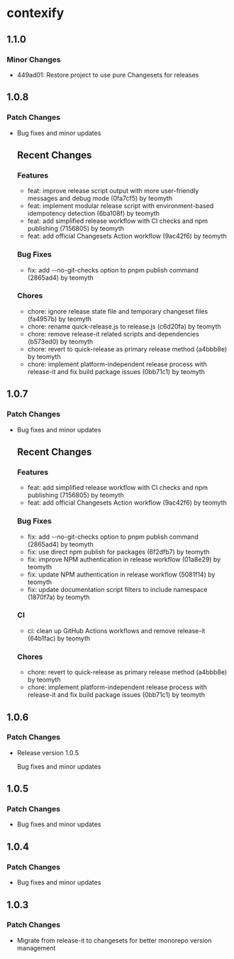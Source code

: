# contexify

## 1.1.0

### Minor Changes

- 449ad01: Restore project to use pure Changesets for releases

## 1.0.8

### Patch Changes

- Bug fixes and minor updates

  ## Recent Changes

  ### Features

  - feat: improve release script output with more user-friendly messages and debug mode (0fa7cf5) by teomyth
  - feat: implement modular release script with environment-based idempotency detection (6ba108f) by teomyth
  - feat: add simplified release workflow with CI checks and npm publishing (7156805) by teomyth
  - feat: add official Changesets Action workflow (9ac42f6) by teomyth

  ### Bug Fixes

  - fix: add --no-git-checks option to pnpm publish command (2865ad4) by teomyth

  ### Chores

  - chore: ignore release state file and temporary changeset files (fa4957b) by teomyth
  - chore: rename quick-release.js to release.js (c6d20fa) by teomyth
  - chore: remove release-it related scripts and dependencies (b573ed0) by teomyth
  - chore: revert to quick-release as primary release method (a4bbb8e) by teomyth
  - chore: implement platform-independent release process with release-it and fix build package issues (0bb71c1) by teomyth

## 1.0.7

### Patch Changes

- Bug fixes and minor updates

  ## Recent Changes

  ### Features

  - feat: add simplified release workflow with CI checks and npm publishing (7156805) by teomyth
  - feat: add official Changesets Action workflow (9ac42f6) by teomyth

  ### Bug Fixes

  - fix: add --no-git-checks option to pnpm publish command (2865ad4) by teomyth
  - fix: use direct npm publish for packages (6f2dfb7) by teomyth
  - fix: improve NPM authentication in release workflow (01a8e29) by teomyth
  - fix: update NPM authentication in release workflow (5081f14) by teomyth
  - fix: update documentation script filters to include namespace (1870f7a) by teomyth

  ### CI

  - ci: clean up GitHub Actions workflows and remove release-it (64b1fac) by teomyth

  ### Chores

  - chore: revert to quick-release as primary release method (a4bbb8e) by teomyth
  - chore: implement platform-independent release process with release-it and fix build package issues (0bb71c1) by teomyth

## 1.0.6

### Patch Changes

- Release version 1.0.5

  Bug fixes and minor updates

## 1.0.5

### Patch Changes

- Bug fixes and minor updates

## 1.0.4

### Patch Changes

- Bug fixes and minor updates

## 1.0.3

### Patch Changes

- Migrate from release-it to changesets for better monorepo version management
